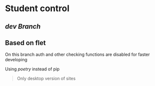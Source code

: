 # Student control
## ***dev Branch***
## Based on flet 

On this branch auth and other checking functions are disabled for faster developing

Using _poetry_ instead of pip

> Only desktop version of sites
